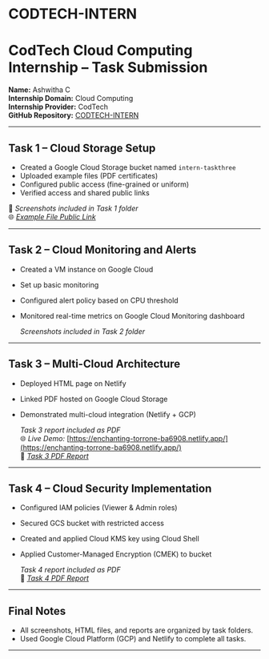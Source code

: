 # CODTECH-INTERN
# CodTech Cloud Computing Internship – Task Submission

**Name:** Ashwitha C  
**Internship Domain:** Cloud Computing  
**Internship Provider:** CodTech  
**GitHub Repository:** [CODTECH-INTERN](https://github.com/ashhwiithac22/Codteck-Intern)

---

## Task 1 – Cloud Storage Setup

- Created a Google Cloud Storage bucket named `intern-taskthree`
- Uploaded example files (PDF certificates)
- Configured public access (fine-grained or uniform)
- Verified access and shared public links

📎 *Screenshots included in Task 1 folder*  
🌐 *[Example File Public Link](https://storage.googleapis.com/intern-taskthree/ACCENTURE%20DATA%20ANALYTICS%20-%20JOB%20SIMULATION%20CERTIFICATE.pdf)*

---

## Task 2 – Cloud Monitoring and Alerts

- Created a VM instance on Google Cloud
- Set up basic monitoring
- Configured alert policy based on CPU threshold
- Monitored real-time metrics on Google Cloud Monitoring dashboard

  *Screenshots included in Task 2 folder*

---

## Task 3 – Multi-Cloud Architecture

- Deployed HTML page on Netlify
- Linked PDF hosted on Google Cloud Storage
- Demonstrated multi-cloud integration (Netlify + GCP)

    *Task 3 report included as PDF*  
🌐 *Live Demo:* [https://enchanting-torrone-ba6908.netlify.app/](https://enchanting-torrone-ba6908.netlify.app/)  
📄 *[Task 3 PDF Report](./Task3_MultiCloud_Report.pdf)*

---

## Task 4 – Cloud Security Implementation

- Configured IAM policies (Viewer & Admin roles)
- Secured GCS bucket with restricted access
- Created and applied Cloud KMS key using Cloud Shell
- Applied Customer-Managed Encryption (CMEK) to bucket

    *Task 4 report included as PDF*  
📄 *[Task 4 PDF Report](./Task4_CloudSecurity_Report.pdf)*

---

## Final Notes

- All screenshots, HTML files, and reports are organized by task folders.
- Used Google Cloud Platform (GCP) and Netlify to complete all tasks.
---


